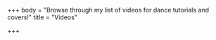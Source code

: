 +++
body = "Browse through my list of videos for dance tutorials and covers!"
title = "Videos"

+++
